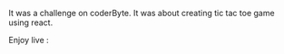It was a challenge on coderByte. It was about creating tic tac toe game using react.

Enjoy live : 
